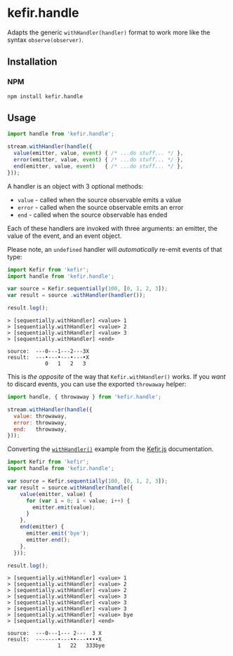 # kefir.handle

Adapts the generic `withHandler(handler)` format to work more like the syntax `observe(observer)`.

## Installation

### NPM

```
npm install kefir.handle
```

## Usage

```js
import handle from 'kefir.handle';

stream.withHandler(handle({
  value(emitter, value, event) { /* ...do stuff... */ },
  error(emitter, value, event) { /* ...do stuff... */ },
  end(emitter, value, event)   { /* ...do stuff... */ },
}));
```

A handler is an object with 3 optional methods:

- `value` - called when the source observable emits a value
- `error` - called when the source observable emits an error
- `end` - called when the source observable has ended

Each of these handlers are invoked with three arguments: an emitter, the value of the event, and an event object.

Please note, an `undefined` handler will _automatically_ re-emit events of that type:

```js
import Kefir from 'kefir';
import handle from 'kefir.handle';

var source = Kefir.sequentially(100, [0, 1, 2, 3]);
var result = source .withHandler(handler());

result.log();
```

```
> [sequentially.withHandler] <value> 1
> [sequentially.withHandler] <value> 2
> [sequentially.withHandler] <value> 3
> [sequentially.withHandler] <end>
```

```
source:  ---0---1---2---3X
result:  ---•---•---•---•X
            0   1   2   3
```


This is _the opposite_ of the way that `Kefir.withHandler()` works. If you _want_ to discard events, you can use the exported `throwaway` helper:

```js
import handle, { throwaway } from 'kefir.handle';

stream.withHandler(handle({
  value: throwaway,
  error: throwaway,
  end:   throwaway,
}));
```

Converting the [`withHandler()`](https://rpominov.github.io/kefir/#with-handler) example from the [Kefir.js](https://rpominov.github.io/kefir/) documentation.

```js
import Kefir from 'kefir';
import handle from 'kefir.handle';

var source = Kefir.sequentially(100, [0, 1, 2, 3]);
var result = source.withHandler(handle({
    value(emitter, value) {
      for (var i = 0; i < value; i++) {
        emitter.emit(value);
      }
    },
    end(emitter) {
      emitter.emit('bye');
      emitter.end();
    },
  }));

result.log();
```

```
> [sequentially.withHandler] <value> 1
> [sequentially.withHandler] <value> 2
> [sequentially.withHandler] <value> 2
> [sequentially.withHandler] <value> 3
> [sequentially.withHandler] <value> 3
> [sequentially.withHandler] <value> 3
> [sequentially.withHandler] <value> bye
> [sequentially.withHandler] <end>
```

```
source:  ---0---1--- 2---  3 X
result:  -------•---••---••••X
                1   22   333bye
```

